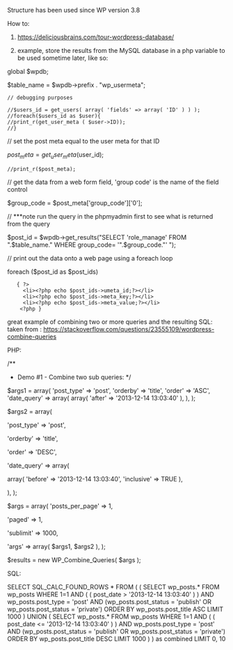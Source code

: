 Structure has been used since WP version 3.8  
 
 
How to:

   1. https://deliciousbrains.com/tour-wordpress-database/
   
   2. example, store the results from the MySQL database in a php variable to be used sometime later, like so: 
   
   global $wpdb;
   
   $table_name = $wpdb->prefix . "wp_usermeta";
   
    // debugging purposes

    //$users_id = get_users( array( 'fields' => array( 'ID' ) ) );   
    //foreach($users_id as $user){
    //print_r(get_user_meta ( $user->ID));
    //}
   
   // set the post meta equal to the user meta for that ID
 
   $post_meta = get_user_meta($user_id);
    
    //print_r($post_meta);
   
   // get the data from a web form field, 'group code' is the name of the field control
 
   $group_code = $post_meta['group_code']['0'];
   
   // ***note run the query in the phpmyadmin first to see what is returned from the query
   
   $post_id = $wpdb->get_results("SELECT 'role_manage' FROM ".$table_name." WHERE group_code= '".$group_code."' ");

   // print out the data onto a web page using a foreach loop
   
   foreach ($post_id as $post_ids)
   
       { ?>
         <li><?php echo $post_ids->umeta_id;?></li>
         <li><?php echo $post_ids->meta_key;?></li>
         <li><?php echo $post_ids->meta_value;?></li>  
        <?php }
  
   
  
   
 great example of combining two or more queries and the resulting SQL:
 taken from : https://stackoverflow.com/questions/23555109/wordpress-combine-queries
 
 PHP:
 
 /**
 * Demo #1 - Combine two sub queries:
 */

$args1 = array(
    'post_type'  => 'post',
    'orderby'    => 'title',
    'order'      => 'ASC',
    'date_query' => array(
        array( 'after' => '2013-12-14 13:03:40' ),
    ),
);

$args2 = array(
   
   'post_type'  => 'post',
   
   'orderby'    => 'title',
   
   'order'      => 'DESC',
   
   'date_query' => array(
   
   array( 'before' => '2013-12-14 13:03:40', 'inclusive' => TRUE ),    
   
   ),
);

$args = array( 
   'posts_per_page' => 1,
   
   'paged'          => 1,
   
   'sublimit'       => 1000,
   
   'args'           => array( $args1, $args2 ),
);

$results = new WP_Combine_Queries( $args );
 
 SQL:
 
 SELECT SQL_CALC_FOUND_ROWS * FROM ( 
    ( SELECT wp_posts.* 
        FROM wp_posts 
        WHERE 1=1 
            AND ( ( post_date > '2013-12-14 13:03:40' ) ) 
            AND wp_posts.post_type = 'post' 
            AND (wp_posts.post_status = 'publish' OR wp_posts.post_status = 'private') 
            ORDER BY wp_posts.post_title ASC 
            LIMIT 1000
    ) 
    UNION 
    ( SELECT wp_posts.* 
        FROM wp_posts 
        WHERE 1=1 
        AND ( ( post_date <= '2013-12-14 13:03:40' ) ) 
        AND wp_posts.post_type = 'post' 
        AND (wp_posts.post_status = 'publish' OR wp_posts.post_status = 'private') 
        ORDER BY wp_posts.post_title DESC 
        LIMIT 1000
    ) 
) as combined LIMIT 0, 10 
 
   
   
   
   

